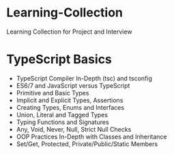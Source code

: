 # Learning-Collection
Learning Collection for Project and Interview


# TypeScript Basics
* TypeScript Compiler In-Depth (tsc) and tsconfig  
* ES6/7 and JavaScript versus TypeScript  
* Primitive and Basic Types  
* Implicit and Explicit Types, Assertions  
* Creating Types, Enums and Interfaces  
* Union, Literal and Tagged Types  
* Typing Functions and Signatures  
* Any, Void, Never, Null, Strict Null Checks  
* OOP Practices In-Depth with Classes and Inheritance  
* Set/Get, Protected, Private/Public/Static Members  
